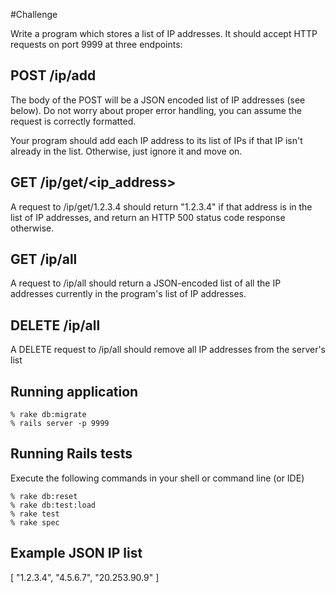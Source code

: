 #Challenge

Write a program which stores a list of IP addresses. It should accept HTTP requests on port 9999 at three endpoints:

## POST /ip/add
The body of the POST will be a JSON encoded list of IP addresses (see below). Do not worry about proper error handling, you can assume the request is correctly formatted.

Your program should add each IP address to its list of IPs if that IP isn't already in the list. Otherwise, just ignore it and move on.

## GET /ip/get/<ip_address>
A request to /ip/get/1.2.3.4 should return "1.2.3.4" if that address is in the list of IP addresses, and return an HTTP 500 status code response otherwise.

## GET /ip/all
A request to /ip/all should return a JSON-encoded list of all the IP addresses currently in the program's list of IP addresses.

## DELETE /ip/all
A DELETE request to /ip/all should remove all IP addresses from the server's list

## Running application

	% rake db:migrate
    % rails server -p 9999
    
## Running Rails tests

Execute the following commands in your shell or command line (or IDE)

    % rake db:reset
    % rake db:test:load
    % rake test    
    % rake spec    

## Example JSON IP list

[
  "1.2.3.4",
  "4.5.6.7",
  "20.253.90.9"
]
